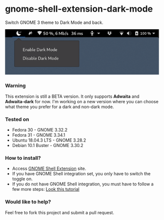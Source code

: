 # gnome-shell-extension-dark-mode
Switch GNOME 3 theme to Dark Mode and back.

![Example](https://github.com/lossurdo/gnome-shell-extension-dark-mode/blob/master/src/dark-mode-screenshot.png "Example")

### Warning
This extension is still a BETA version. It only supports **Adwaita** and **Adwaita-dark** for now. I'm working on a new version where you can choose what theme you prefer for a dark and non-dark mode.

### Tested on

* Fedora 30 - GNOME 3.32.2
* Fedora 31 - GNOME 3.34.1
* Ubuntu 18.04.3 LTS - GNOME 3.28.2
* Debian 10.1 Buster - GNOME 3.30.2

### How to install?

* Access [GNOME Shell Extension](https://extensions.gnome.org/extension/2314/dark-mode-switcher/) site.
* If you have GNOME Shell integration set, you only have to switch the toggle on.
* If you do not have GNOME Shell integration, you must have to follow a few more steps: [Look this tutorial](https://itsfoss.com/gnome-shell-extensions/)

### Would like to help?

Feel free to fork this project and submit a pull request.
